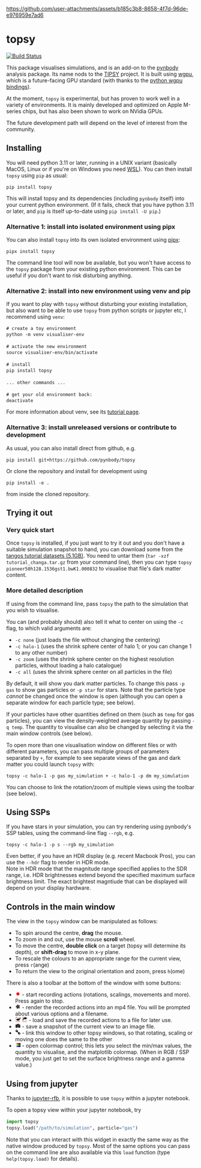 https://github.com/user-attachments/assets/b185c3b8-8658-4f7d-96de-e976959e7ad6


topsy
=====

[![Build Status](https://github.com/pynbody/topsy/actions/workflows/build-test.yaml/badge.svg)](https://github.com/pynbody/topsy/actions)

This package visualises simulations, and is an add-on to the [pynbody](https://github.com/pynbody/pynbody) analysis package.
Its name nods to the [TIPSY](https://github.com/N-BodyShop/tipsy) project.
It is built using [wgpu](https://wgpu.rs), which is a future-facing GPU standard (with thanks to the [python wgpu bindings](https://wgpu-py.readthedocs.io/en/stable/guide.html)).

At the moment, `topsy` is experimental, but has proven to work well in a variety of environments.  It is mainly
developed and optimized on Apple M-series chips, but has also been shown to work on NVidia GPUs. 

The future development path will depend on the level of interest from the community.

Installing
----------

You will need python 3.11 or later, running in a UNIX variant (basically MacOS, Linux or if you're on Windows you need [WSL](https://learn.microsoft.com/en-us/windows/wsl/install)). You can then install `topsy` using `pip` 
as usual:

```
pip install topsy
```

This will install topsy and its dependencies (including `pynbody` itself) into
your current python environment. (If it fails, check that you have python 3.11
or later, and `pip` is itself up-to-date using `pip install -U pip`.)

### Alternative 1: install into isolated environment using pipx

You can also install `topsy` into its own isolated environment using [pipx](https://pypi.org/project/pipx/):

```
pipx install topsy
```

The command line tool will now be available, but you won't have access to the `topsy` package from your existing python environment. This can be useful if you don't want to risk disturbing anything.

### Alternative 2: install into new environment using venv and pip 

If you want to play with `topsy` without disturbing your existing installation, but also want to be able to use `topsy` from python scripts or jupyter etc, I recommend using `venv`:

```
# create a toy environment
python -m venv visualiser-env

# activate the new environment
source visualiser-env/bin/activate 

# install
pip install topsy

... other commands ...

# get your old environment back:
deactivate 
```

For more information about venv, see its 
[tutorial page](https://docs.python.org/3/library/venv.html).

### Alternative 3: install unreleased versions or contribute to development

As usual, you can also install direct from github, e.g.

```
pip install git+https://github.com/pynbody/topsy
```

Or clone the repository and install for development using

```
pip install -e .
```

from inside the cloned repository.




Trying it out
-------------

### Very quick start

Once `topsy` is installed, if you just want to try it out and you don't have a 
suitable simulation snapshot to hand, you can download some
from the [tangos tutorial datasets (5.1GB)](https://zenodo.org/records/5959983/files/tutorial_changa.tar.gz?download=1).
You need to untar them (`tar -xzf tutorial_changa.tar.gz` from your command line), then
you can type `topsy pioneer50h128.1536gst1.bwK1.000832` to visualise that file's
dark matter content.

### More detailed description

If using from the command line, pass `topsy` the path to the simulation that you wish to visualise. 

You can (and probably should) also
tell it what to center on using the `-c` flag, to which valid arguments are:

* `-c none` (just loads the file without changing the centering) 
* `-c halo-1` (uses the shrink sphere center of halo 1; or you can change 1 to any other number)
* `-c zoom` (uses the shrink sphere center on the highest resolution particles, without loading a halo catalogue)
* `-c all` (uses the shrink sphere center on all particles in the file)

By default, it will show you dark matter particles. To change this pass `-p gas` to show gas particles or `-p star` for 
stars. Note that the particle type _cannot_ be changed once the window is open (although you can open a separate window for each particle type; see below).

If your particles have other quantities defined on them (such as `temp` for gas particles), you can view the 
density-weighted average quantity by passing `-q temp`. The quantity to visualise can also be changed by selecting it via the main window controls
(see below).  

To open more than one visualisation window on different files or with different parameters, you can
pass multiple groups of parameters separated by `+`, for example to see separate views of the gas and
dark matter you could launch `topsy` with:

```
topsy -c halo-1 -p gas my_simulation + -c halo-1 -p dm my_simulation
```

You can choose to link the rotation/zoom of multiple views using the toolbar (see below).

Using SSPs
----------

If you have stars in your simulation, you can try rendering using pynbody's SSP tables, using the command-line
flag `--rgb`, e.g.

```
topsy -c halo-1 -p s --rgb my_simulation 
```

Even better, if you have an HDR display (e.g. recent Macbook Pros), you can use the `--hdr` flag to render in HDR mode.  
Note in HDR mode that the magnitude range specified applies to the SDR range, i.e. HDR brightnesses extend beyond the specified maximum surface brightness limit. The exact brightest magntiude that can be displayed will depend on your display hardware.


Controls in the main window
---------------------------

The view in the `topsy` window can be manipulated as follows:

* To spin around the centre, **drag** the mouse.
* To zoom in and out, use the mouse **scroll** wheel.
* To move the centre, **double click** on a target (topsy will determine its depth), or **shift-drag** to move in x-y plane.
* To rescale the colours to an appropriate range for the current view, press `r`(ange)
* To return the view to the original orientation and zoom, press `h`(ome)

There is also a toolbar at the bottom of the window with some buttons:

* <img src="https://github.com/pynbody/topsy/blob/c69e08e6e8d29cd93b6e8224796de4eec6d0c667/src/topsy/canvas/icons/record.png?raw=true" style="width: 1em;">
  - start recording actions (rotations, scalings, movements and more). Press again to stop. 
* <img src="https://github.com/pynbody/topsy/blob/c69e08e6e8d29cd93b6e8224796de4eec6d0c667/src/topsy/canvas/icons/movie.png?raw=true" style="width: 1em;">
  - render the recorded actions into an mp4 file. You will be prompted about various options and a filename.
* <img src="https://github.com/pynbody/topsy/blob/c69e08e6e8d29cd93b6e8224796de4eec6d0c667/src/topsy/canvas/icons/load_script.png?raw=true" style="width: 1em;">
  <img src="https://github.com/pynbody/topsy/blob/c69e08e6e8d29cd93b6e8224796de4eec6d0c667/src/topsy/canvas/icons/save_script.png?raw=true" style="width: 1em;">
  - load and save the recorded actions to a file for later use.
* <img src="https://github.com/pynbody/topsy/blob/c69e08e6e8d29cd93b6e8224796de4eec6d0c667/src/topsy/canvas/icons/camera.png?raw=true" style="width: 1em;">
  - save a snapshot of the current view to an image file.
* <img src="https://github.com/pynbody/topsy/blob/c69e08e6e8d29cd93b6e8224796de4eec6d0c667/src/topsy/canvas/icons/linked.png?raw=true" style="width: 1em;">
  - link this window to other topsy windows, so that rotating, scaling or moving one does the same to the other
* <img src="https://github.com/pynbody/topsy/blob/b516b3e15aeefcc78ecb4d8b52009f6243da7020/src/topsy/canvas/qt/icons/rgb.png?raw=true" style="width: 1em;"> - open colormap control; this lets you select the min/max values, the quantity to visualise, and the matplotlib colormap. (When in RGB / SSP mode, you just get to set the surface brightness range and a gamma value.) 

Using from jupyter
------------------

Thanks to [jupyter-rfb](https://jupyter-rfb.readthedocs.io/en/stable/), it is possible to use `topsy` within a jupyter notebook. 

To open a topsy view within your jupyter notebook, try

```python
import topsy 
topsy.load("/path/to/simulation", particle="gas")
```
Note that you can interact with this widget in exactly the same way as the native window produced by `topsy`. Most of
the same options you can pass on the command line are also available via this `load` function (type 
`help(topsy.load)` for details).
